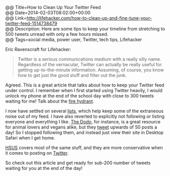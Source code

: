 @@ Title=How to Clean Up Your Twitter Feed  
@@ Date=2014-02-03T08:02:00+00:00  
@@ Link=http://lifehacker.com/how-to-clean-up-and-fine-tune-your-twitter-feed-1514738479  
@@ Description: Here are some tips to keep your timeline from stretching to 500 tweets unread with only a few hours missed.  
@@ Tags=social media, power user, Twitter, tech tips, Lifehacker 

Eric Ravenscraft for Lifehacker:
>Twitter is a serious communications medium with a really silly name. Regardless of the vernacular, Twitter can actually be really useful for getting up-to-the-minute information. Assuming, of course, you know how to get just the good stuff and filter out the junk.

Agreed. This is a great article that talks about how to keep your Twitter feed under control. I remember when I first started using Twitter heavily, I would unlock my phone at the end of the school day with close to 300 tweets waiting for me! Talk about the [fire hydrant][gigaom].

I now have settled on several [lists][twitter], which help keep some of the extraneous noise out of my feed. I have also reverted to explicitly not following or listing everyone and everything I like. [The Dodo][thedodo], for instance, is a great resource for animal lovers and vegans alike, but they [tweet][twitter 2] upwards of 50 posts a day! So I stopped following them, and instead just view their site in Desktop Safari when I get home. 

[HSUS][humanesociety] covers most of the same stuff, and they are more conservative when it comes to posting on [Twitter][twitter 3].

So check out this article and get ready for sub-200 number of tweets waiting for you at the end of the day!

[gigaom]: http://gigaom.com/2014/01/09/drinking-from-the-twitter-firehose-i-love-the-stream-but-i-need-more-filters-and-bridges/
[humanesociety]: http://www.humanesociety.org/
[thedodo]: https://www.thedodo.com/
[twitter]: https://twitter.com/ToniWonKanobi/lists
[twitter 2]: https://twitter.com/dodo
[twitter 3]: https://twitter.com/HumaneSociety